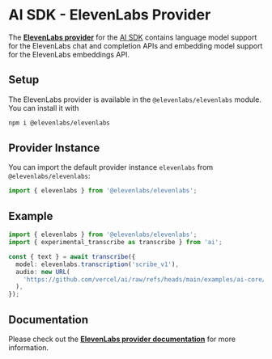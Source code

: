 # AI SDK - ElevenLabs Provider

The **[ElevenLabs provider](https://elevenlabs.dev/providers/elevenlabs-providers/elevenlabs)** for the [AI SDK](https://elevenlabs.dev/docs)
contains language model support for the ElevenLabs chat and completion APIs and embedding model support for the ElevenLabs embeddings API.

## Setup

The ElevenLabs provider is available in the `@elevenlabs/elevenlabs` module. You can install it with

```bash
npm i @elevenlabs/elevenlabs
```

## Provider Instance

You can import the default provider instance `elevenlabs` from `@elevenlabs/elevenlabs`:

```ts
import { elevenlabs } from '@elevenlabs/elevenlabs';
```

## Example

```ts
import { elevenlabs } from '@elevenlabs/elevenlabs';
import { experimental_transcribe as transcribe } from 'ai';

const { text } = await transcribe({
  model: elevenlabs.transcription('scribe_v1'),
  audio: new URL(
    'https://github.com/vercel/ai/raw/refs/heads/main/examples/ai-core/data/galileo.mp3',
  ),
});
```

## Documentation

Please check out the **[ElevenLabs provider documentation](https://elevenlabs.dev/providers/elevenlabs-providers/elevenlabs)** for more information.
